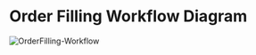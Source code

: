 # Order Filling Workflow Diagram

![OrderFilling-Workflow](https://user-images.githubusercontent.com/42858836/141991540-88e6abaa-4889-42b6-8d14-fe006cc85065.png)
